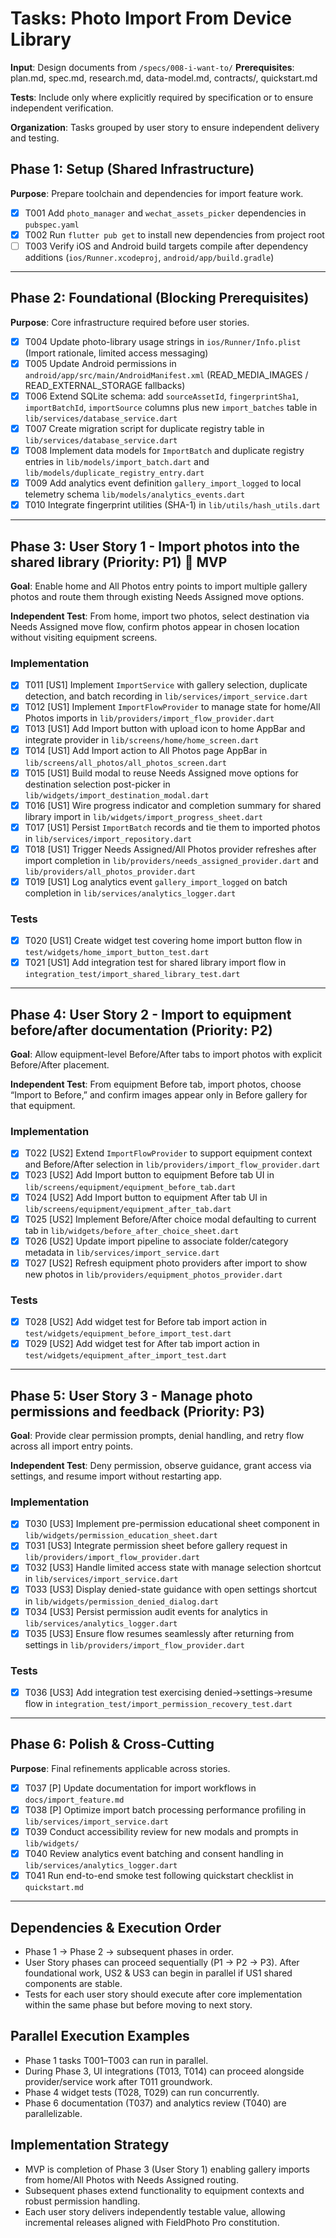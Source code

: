 # Tasks: Photo Import From Device Library

**Input**: Design documents from `/specs/008-i-want-to/`
**Prerequisites**: plan.md, spec.md, research.md, data-model.md, contracts/, quickstart.md

**Tests**: Include only where explicitly required by specification or to ensure independent verification.

**Organization**: Tasks grouped by user story to ensure independent delivery and testing.

## Phase 1: Setup (Shared Infrastructure)

**Purpose**: Prepare toolchain and dependencies for import feature work.

- [X] T001 Add `photo_manager` and `wechat_assets_picker` dependencies in `pubspec.yaml`
- [X] T002 Run `flutter pub get` to install new dependencies from project root
- [ ] T003 Verify iOS and Android build targets compile after dependency additions (`ios/Runner.xcodeproj`, `android/app/build.gradle`)

---

## Phase 2: Foundational (Blocking Prerequisites)

**Purpose**: Core infrastructure required before user stories.

- [X] T004 Update photo-library usage strings in `ios/Runner/Info.plist` (Import rationale, limited access messaging)
- [X] T005 Update Android permissions in `android/app/src/main/AndroidManifest.xml` (READ_MEDIA_IMAGES / READ_EXTERNAL_STORAGE fallbacks)
- [X] T006 Extend SQLite schema: add `sourceAssetId`, `fingerprintSha1`, `importBatchId`, `importSource` columns plus new `import_batches` table in `lib/services/database_service.dart`
- [X] T007 Create migration script for duplicate registry table in `lib/services/database_service.dart`
- [X] T008 Implement data models for `ImportBatch` and duplicate registry entries in `lib/models/import_batch.dart` and `lib/models/duplicate_registry_entry.dart`
- [X] T009 Add analytics event definition `gallery_import_logged` to local telemetry schema `lib/models/analytics_events.dart`
- [X] T010 Integrate fingerprint utilities (SHA-1) in `lib/utils/hash_utils.dart`

---

## Phase 3: User Story 1 - Import photos into the shared library (Priority: P1) 🎯 MVP

**Goal**: Enable home and All Photos entry points to import multiple gallery photos and route them through existing Needs Assigned move options.

**Independent Test**: From home, import two photos, select destination via Needs Assigned move flow, confirm photos appear in chosen location without visiting equipment screens.

### Implementation

- [X] T011 [US1] Implement `ImportService` with gallery selection, duplicate detection, and batch recording in `lib/services/import_service.dart`
- [X] T012 [US1] Implement `ImportFlowProvider` to manage state for home/All Photos imports in `lib/providers/import_flow_provider.dart`
- [X] T013 [US1] Add Import button with upload icon to home AppBar and integrate provider in `lib/screens/home/home_screen.dart`
- [X] T014 [US1] Add Import action to All Photos page AppBar in `lib/screens/all_photos/all_photos_screen.dart`
- [X] T015 [US1] Build modal to reuse Needs Assigned move options for destination selection post-picker in `lib/widgets/import_destination_modal.dart`
- [X] T016 [US1] Wire progress indicator and completion summary for shared library import in `lib/widgets/import_progress_sheet.dart`
- [X] T017 [US1] Persist `ImportBatch` records and tie them to imported photos in `lib/services/import_repository.dart`
- [X] T018 [US1] Trigger Needs Assigned/All Photos provider refreshes after import completion in `lib/providers/needs_assigned_provider.dart` and `lib/providers/all_photos_provider.dart`
- [X] T019 [US1] Log analytics event `gallery_import_logged` on batch completion in `lib/services/analytics_logger.dart`

### Tests

- [X] T020 [US1] Create widget test covering home import button flow in `test/widgets/home_import_button_test.dart`
- [X] T021 [US1] Add integration test for shared library import flow in `integration_test/import_shared_library_test.dart`

---

## Phase 4: User Story 2 - Import to equipment before/after documentation (Priority: P2)

**Goal**: Allow equipment-level Before/After tabs to import photos with explicit Before/After placement.

**Independent Test**: From equipment Before tab, import photos, choose “Import to Before,” and confirm images appear only in Before gallery for that equipment.

### Implementation

- [X] T022 [US2] Extend `ImportFlowProvider` to support equipment context and Before/After selection in `lib/providers/import_flow_provider.dart`
- [X] T023 [US2] Add Import button to equipment Before tab UI in `lib/screens/equipment/equipment_before_tab.dart`
- [X] T024 [US2] Add Import button to equipment After tab UI in `lib/screens/equipment/equipment_after_tab.dart`
- [X] T025 [US2] Implement Before/After choice modal defaulting to current tab in `lib/widgets/before_after_choice_sheet.dart`
- [X] T026 [US2] Update import pipeline to associate folder/category metadata in `lib/services/import_service.dart`
- [X] T027 [US2] Refresh equipment photo providers after import to show new photos in `lib/providers/equipment_photos_provider.dart`

### Tests

- [X] T028 [US2] Add widget test for Before tab import action in `test/widgets/equipment_before_import_test.dart`
- [X] T029 [US2] Add widget test for After tab import action in `test/widgets/equipment_after_import_test.dart`

---

## Phase 5: User Story 3 - Manage photo permissions and feedback (Priority: P3)

**Goal**: Provide clear permission prompts, denial handling, and retry flow across all import entry points.

**Independent Test**: Deny permission, observe guidance, grant access via settings, and resume import without restarting app.

### Implementation

- [X] T030 [US3] Implement pre-permission educational sheet component in `lib/widgets/permission_education_sheet.dart`
- [X] T031 [US3] Integrate permission sheet before gallery request in `lib/providers/import_flow_provider.dart`
- [X] T032 [US3] Handle limited access state with manage selection shortcut in `lib/services/import_service.dart`
- [X] T033 [US3] Display denied-state guidance with open settings shortcut in `lib/widgets/permission_denied_dialog.dart`
- [X] T034 [US3] Persist permission audit events for analytics in `lib/services/analytics_logger.dart`
- [X] T035 [US3] Ensure flow resumes seamlessly after returning from settings in `lib/providers/import_flow_provider.dart`

### Tests

- [X] T036 [US3] Add integration test exercising denied→settings→resume flow in `integration_test/import_permission_recovery_test.dart`

---

## Phase 6: Polish & Cross-Cutting

**Purpose**: Final refinements applicable across stories.

- [X] T037 [P] Update documentation for import workflows in `docs/import_feature.md`
- [X] T038 [P] Optimize import batch processing performance profiling in `lib/services/import_service.dart`
- [X] T039 Conduct accessibility review for new modals and prompts in `lib/widgets/`
- [X] T040 Review analytics event batching and consent handling in `lib/services/analytics_logger.dart`
- [X] T041 Run end-to-end smoke test following quickstart checklist in `quickstart.md`

---

## Dependencies & Execution Order

- Phase 1 → Phase 2 → subsequent phases in order.
- User Story phases can proceed sequentially (P1 → P2 → P3). After foundational work, US2 & US3 can begin in parallel if US1 shared components are stable.
- Tests for each user story should execute after core implementation within the same phase but before moving to next story.

## Parallel Execution Examples

- Phase 1 tasks T001–T003 can run in parallel.
- During Phase 3, UI integrations (T013, T014) can proceed alongside provider/service work after T011 groundwork.
- Phase 4 widget tests (T028, T029) can run concurrently.
- Phase 6 documentation (T037) and analytics review (T040) are parallelizable.

## Implementation Strategy

- MVP is completion of Phase 3 (User Story 1) enabling gallery imports from home/All Photos with Needs Assigned routing.
- Subsequent phases extend functionality to equipment contexts and robust permission handling.
- Each user story delivers independently testable value, allowing incremental releases aligned with FieldPhoto Pro constitution.
